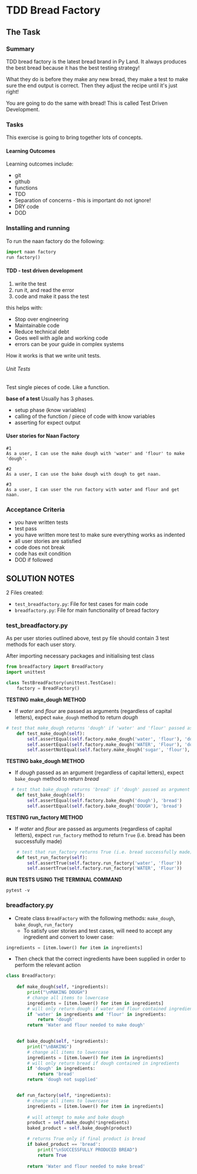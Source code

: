 # TDD Bread Factory

## The Task
### Summary

TDD bread factory is the latest bread brand in Py Land. It always produces the best bread because it has the best testing strategy!

What they do is before they make any new bread, they make a test to make sure the end output is correct. Then they adjust the recipe until it's just right!

You are going to do the same with bread! This is called Test Driven Development.

### Tasks

This exercise is going to bring together lots of concepts.

#### Learning Outcomes
Learning outcomes include:
- git
- github
- functions
- TDD
- Separation of concerns - this is important do not ignore!
- DRY code
- DOD


### Installing and running
To run the naan factory do the following:

```python
import naan factory
run factory()
```


#### TDD - test driven development

1. write the test
2. run it, and read the error
3. code and make it pass the test

this helps with:
- Stop over engineering
- Maintainable code
- Reduce technical debt
- Goes well with agile and working code
- errors can be your guide in complex systems

How it works is that we write unit tests.

###### Unit Tests

Test single pieces of code. Like a function.

**base of a test**
Usually has 3 phases.
- setup phase (know variables)
- calling of the function / piece of code with know variables
- asserting for expect output

#### User stories for Naan Factory

```
#1
As a user, I can use the make dough with 'water' and 'flour' to make 'dough'.

#2
As a user, I can use the bake dough with dough to get naan.

#3
As a user, I can user the run factory with water and flour and get naan.

```

### Acceptance Criteria

* you have written tests
* test pass
* you have written more test to make sure everything works as indented
* all user stories are satisfied
* code does not break
* code has exit condition
* DOD if followed

## SOLUTION NOTES

2 Files created:
- ``test_breadfactory.py``: File for test cases for main code
- ``breadfactory.py``: File for main functionality of bread factory


### test_breadfactory.py

As per user stories outlined above, test py file should contain 3 test methods for each user story.

After importing necessary packages and initialising test class
```python
from breadfactory import BreadFactory
import unittest

class TestBreadFactory(unittest.TestCase):
    factory = BreadFactory()

```

**TESTING make_dough METHOD**
- If _water_ and _flour_ are passed as arguments (regardless of capital letters), expect ``make_dough`` method to return _dough_
```python
# test that make_dough returns 'dough' if 'water' and 'flour' passed as arguments
    def test_make_dough(self):
        self.assertEqual(self.factory.make_dough('water', 'flour'), 'dough')
        self.assertEqual(self.factory.make_dough('WATER', 'Flour'), 'dough')
        self.assertNotEqual(self.factory.make_dough('sugar', 'flour'), 'dough')
```

**TESTING bake_dough METHOD**
- If _dough_ passed as an argument (regardless of capital letters), expect ``bake_dough`` method to return _bread_
```python
  # test that bake_dough returns 'bread' if 'dough' passed as argument
    def test_bake_dough(self):
        self.assertEqual(self.factory.bake_dough('dough'), 'bread')
        self.assertEqual(self.factory.bake_dough('DOUGH'), 'bread')
```

**TESTING run_factory METHOD**
- If _water_ and _flour_ are passed as arguments (regardless of capital letters), expect ``run_factory`` method to return ``True`` (i.e. bread has been successfully made)
```python
    # test that run_factory returns True (i.e. bread successfully made) if 'water' and 'flour' passed as arguments
    def test_run_factory(self):
        self.assertTrue(self.factory.run_factory('water', 'flour'))
        self.assertTrue(self.factory.run_factory('WATER', 'Flour'))
```

**RUN TESTS USING THE TERMINAL COMMAND**
```
pytest -v
```
### breadfactory.py

- Create class ``BreadFactory`` with the following methods: ``make_dough``, ``bake_dough``, ``run_factory``
    - To satisfy user stories and test cases, will need to accept any ingredient and convert to lower case:
```python
ingredients = [item.lower() for item in ingredients]
```
- Then check that the correct ingredients have been supplied in order to perform the relevant action

```python
class BreadFactory:
    
    def make_dough(self, *ingredients):
        print("\nMAKING DOUGH")
        # change all items to lowercase
        ingredients = [item.lower() for item in ingredients]
        # will only return dough if water and flour contained ingredient
        if 'water' in ingredients and 'flour' in ingredients:
            return 'dough'
        return 'Water and flour needed to make dough'
    

    def bake_dough(self, *ingredients):
        print("\nBAKING")
        # change all items to lowercase
        ingredients = [item.lower() for item in ingredients]
        # will only return bread if dough contained in ingredients
        if 'dough' in ingredients:
            return 'bread'
        return 'dough not supplied'


    def run_factory(self, *ingredients):
        # change all items to lowercase
        ingredients = [item.lower() for item in ingredients]
        
        # will attempt to make and bake dough
        product = self.make_dough(*ingredients)
        baked_product = self.bake_dough(product)

        # returns True only if final product is bread
        if baked_product == 'bread':
            print("\nSUCCESSFULLY PRODUCED BREAD")
            return True
        
        return 'Water and flour needed to make bread'
```